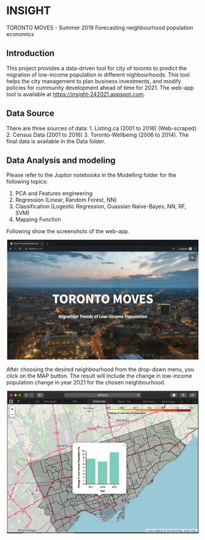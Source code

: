 # INSIGHT
TORONTO MOVES - Summer 2019
Forecasting neighbourhood population economics

## Introduction
This project provides a data-driven tool for city of toronto to predict the migration of low-income population in different nighbourhoods. This tool helps the city management to plan business investments, and modify policies for cummunity development ahead of time for 2021. The web-app tool is available at https://insight-242021.appspot.com. 

## Data Source
There are three sources of data: 1. Listing.ca (2001 to 2016) (Web-scraped) 2. Census Data (2001 to 2016) 3. Toronto-Wellbeing (2006 to 2014). The final data is available in the Data folder. 

## Data Analysis and modeling
Please refer to the Jupitor notebooks in the Modelling folder for the following topics:
1. PCA and Features engineering
2. Regression (Linear, Random Forest, NN)
3. Classification (Logestic Regression, Guassian Naive-Bayes, NN, RF, SVM)
4. Mapping Function


Following show the screenshots of the web-app. 
<p align="center">
  <img width="500" src="https://raw.githubusercontent.com/hadimoein/INSIGHT/master/Images/Image%202019-06-04%20at%2011.54%20AM.jpg"></img>
</p>

After choosing the desired neighbourhood from the drop-down menu, you click on the MAP button. The result will include the change in low-income population change in year 2021 for the chosen neighbourhood. 

<p align="center">
  <img width="500" src="https://raw.githubusercontent.com/hadimoein/INSIGHT/master/Images/Image%202019-05-31%20at%207.43%20AM.jpg"></img>
</p>
